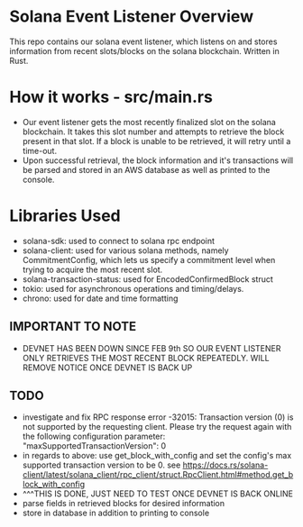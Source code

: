 # Solana Event Listener Overview
This repo contains our solana event listener, which listens on and stores information from recent slots/blocks on the solana blockchain. Written in Rust.
# How it works - src/main.rs
- Our event listener gets the most recently finalized slot on the solana blockchain. It takes this slot number and attempts to retrieve the block present in that slot. If a block is unable to be retrieved, it will retry until a time-out. 
- Upon successful retrieval, the block information and it's transactions will be parsed and stored in an AWS database as well as printed to the console.
# Libraries Used
- solana-sdk: used to connect to solana rpc endpoint
- solana-client: used for various solana methods, namely CommitmentConfig, which lets us specify a commitment level when trying to acquire the most recent slot.
- solana-transaction-status: used for EncodedConfirmedBlock struct
- tokio: used for asynchronous operations and timing/delays. 
- chrono: used for date and time formatting
## IMPORTANT TO NOTE
- DEVNET HAS BEEN DOWN SINCE FEB 9th SO OUR EVENT LISTENER ONLY RETRIEVES THE MOST RECENT BLOCK REPEATEDLY. WILL REMOVE NOTICE ONCE DEVNET IS BACK UP
## TODO
- investigate and fix RPC response error -32015: Transaction version (0) is not supported by the requesting client. Please try the request again with the following configuration parameter: "maxSupportedTransactionVersion": 0
- in regards to above: use get_block_with_config and set the config's max supported transaction version to be 0.
see https://docs.rs/solana-client/latest/solana_client/rpc_client/struct.RpcClient.html#method.get_block_with_config
- ^^^THIS IS DONE, JUST NEED TO TEST ONCE DEVNET IS BACK ONLINE
- parse fields in retrieved blocks for desired information
- store in database in addition to printing to console